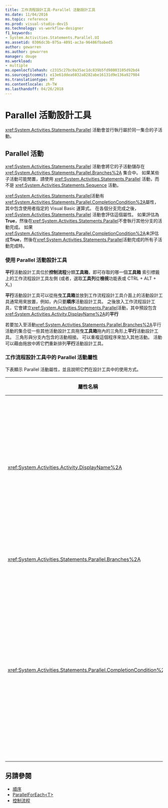 ```yaml
---
title: 工作流程設計工具-Parallel 活動設計工具
ms.date: 11/04/2016
ms.topic: reference
ms.prod: visual-studio-dev15
ms.technology: vs-workflow-designer
f1_keywords:
- System.Activities.Statements.Parallel.UI
ms.assetid: 0306dc3b-075a-4091-ac3a-96486fbabed5
author: gewarren
ms.author: gewarren
manager: douge
ms.workload:
- multiple
ms.openlocfilehash: c2315c27bc0a35ac1dc839b5fd98003105d92bd4
ms.sourcegitcommit: e13e61ddea6032a8282abe16131d9e136a927984
ms.translationtype: MT
ms.contentlocale: zh-TW
ms.lasthandoff: 04/26/2018
---
```

# <a name="parallel-activity-designer"></a>Parallel 活動設計工具

<xref:System.Activities.Statements.Parallel> 活動會並行執行屬於同一集合的子活動。

## <a name="the-parallel-activity"></a>Parallel 活動

<xref:System.Activities.Statements.Parallel> 活動會將它的子活動儲存在 <xref:System.Activities.Statements.Parallel.Branches%2A> 集合中。 如果某些子活動可能閒置，請使用 <xref:System.Activities.Statements.Parallel> 活動，而不是 <xref:System.Activities.Statements.Sequence> 活動。

<xref:System.Activities.Statements.Parallel>活動有<xref:System.Activities.Statements.Parallel.CompletionCondition%2A>屬性，其中包含使用者指定的 Visual Basic 運算式。 在各個分支完成之後，<xref:System.Activities.Statements.Parallel> 活動會評估這個屬性。 如果評估為**True**，然後在<xref:System.Activities.Statements.Parallel>不會執行其他分支的活動完成。 如果<xref:System.Activities.Statements.Parallel.CompletionCondition%2A>未評估成**True**，然後在<xref:System.Activities.Statements.Parallel>活動完成的所有子活動完成時。

### <a name="using-the-parallel-activity-designer"></a>使用 Parallel 活動設計工具

**平行**活動設計工具位於**控制流程**分類**工具箱**，即可存取的哪一個**工具箱** 索引標籤上的工作流程設計工具左側 (或者，選取**工具列**從**檢視**功能表或 CTRL + ALT + X。)

**平行**活動設計工具可以從拖曳**工具箱**並放到工作流程設計工具介面上的活動設計工具通常用來放置，例如，內只要**順序**活動設計工具。 之後放入工作流程設計工具，它會建立<xref:System.Activities.Statements.Parallel>活動，其中預設包含<xref:System.Activities.Activity.DisplayName%2A>的**平行**

若要加入至活動<xref:System.Activities.Statements.Parallel.Branches%2A>平行活動的集合從一些其他活動設計工具拖曳**工具箱**拖內的三角形上**平行**活動設計工具。 三角形與分支內包含的活動相接。 可以重複這個程序來加入其他活動。 活動可以藉由拖放中將它們重新排列**平行**活動設計工具。

### <a name="parallel-activity-properties-in-the-workflow-designer"></a>工作流程設計工具中的 Parallel 活動屬性

下表顯示 Parallel 活動屬性，並且說明它們在設計工具中的使用方式。

|屬性名稱|必要項|使用方式|
|-------------------|--------------|-----------|
|<xref:System.Activities.Activity.DisplayName%2A>|False|指定活動設計工具在標頭中的易記顯示名稱。 預設值是**平行**。 這個值可以選擇性地編輯中**屬性**方格或直接在活動設計工具標頭。|
|<xref:System.Activities.Statements.Parallel.Branches%2A>|True|包含要執行之子活動的集合。|
|<xref:System.Activities.Statements.Parallel.CompletionCondition%2A>|False|在分支完成後評估。 如果評估為**True**，然後排定擱置中分支都會取消。 如果這個屬性未設定或評估為**False**，在活動完成的所有子活動完成時。 預設值是**null**。|

## <a name="see-also"></a>另請參閱

- [順序](../workflow-designer/sequence-activity-designer.md)
- [ParallelForEach\<T>](../workflow-designer/parallelforeach-t-activity-designer.md)
- [控制流程](../workflow-designer/control-flow-activity-designers.md)